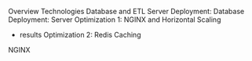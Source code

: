 Overview
Technologies
Database and ETL
Server
Deployment: Database
Deployment: Server
Optimization 1: NGINX and Horizontal Scaling
- results
Optimization 2: Redis Caching

NGINX